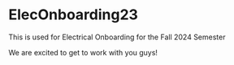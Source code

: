 # ElecOnboarding23
This is used for Electrical Onboarding for the Fall 2024 Semester

We are excited to get to work with you guys!
